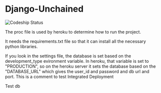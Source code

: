 # Django-Unchained
![Codeship Status](https://www.codeship.io/projects/8c5b7870-96cf-0132-19b3-76c54edd661d/status)

The proc file is used by heroku to determine how to run the project.

It needs the requirements.txt file so that it can install all the necessary python libraries.

If you look in the settings file, the database is set based on the development_type evironment variable.
In heroku, that variable is set to "PRODUCTION", so on the heroku server it sets the database based on the "DATABASE_URL" which gives
the user_id and password and db url and port.
This is a comment to test Integrated Deployment

Test db

